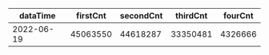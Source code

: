 |dataTime|firstCnt|secondCnt|thirdCnt|fourCnt|
|-|-|-|-|-|
|2022-06-19|45063550|44618287|33350481|4326666|